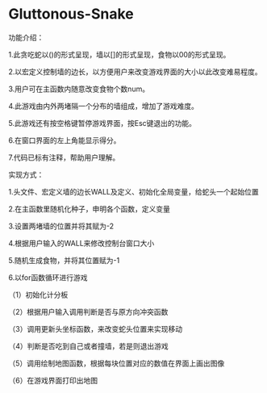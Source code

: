 # Gluttonous-Snake
功能介绍：

1.此贪吃蛇以()的形式呈现，墙以[]的形式呈现，食物以00的形式呈现。

2.以宏定义控制墙的边长，以方便用户来改变游戏界面的大小以此改变难易程度。

3.用户可在主函数内随意改变食物个数num。

4.此游戏由内外两堵隔一个分布的墙组成，增加了游戏难度。

5.此游戏还有按空格键暂停游戏界面，按Esc键退出的功能。

6.在窗口界面的左上角能显示得分。

7.代码已标有注释，帮助用户理解。

实现方式：

1.头文件、宏定义墙的边长WALL及定义、初始化全局变量，给蛇头一个起始位置

2.在主函数里随机化种子，申明各个函数，定义变量

3.设置两堵墙的位置并将其赋为-2

4.根据用户输入的WALL来修改控制台窗口大小

5.随机生成食物，并将其位置赋为-1

6.以for函数循环进行游戏

  （1）初始化计分板
  
  （2）根据用户输入调用判断是否与原方向冲突函数
  
  （3）调用更新头坐标函数，来改变蛇头位置来实现移动
  
  （4）判断是否吃到自己或者撞墙，若是则退出游戏
  
  （5）调用绘制地图函数，根据每块位置对应的数值在界面上画出图像
  
  （6）在游戏界面打印出地图
